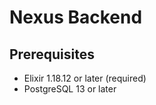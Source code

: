 # Nexus Backend

## Prerequisites
- Elixir 1.18.12 or later (required)
- PostgreSQL 13 or later
```
